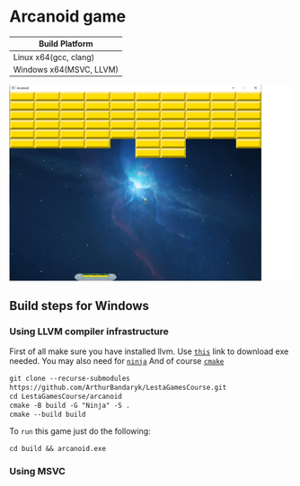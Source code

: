 # Arcanoid game

Build Platform          |
------------------------|
Linux x64(gcc, clang)   |
Windows x64(MSVC, LLVM) |

![Arcanoid](help-imgs/game.png)

## Build steps for Windows

### Using LLVM compiler infrastructure

First of all make sure you have installed llvm. Use [`this`](https://github.com/llvm/llvm-project/releases/tag/llvmorg-15.0.7) link to download exe needed.
You may also need for [`ninja`](https://github.com/ninja-build/ninja/releases)
And of course [`cmake`](https://cmake.org/download/#latest)

```
git clone --recurse-submodules https://github.com/ArthurBandaryk/LestaGamesCourse.git
cd LestaGamesCourse/arcanoid
cmake -B build -G "Ninja" -S .
cmake --build build

```

To `run` this game just do the following:

```
cd build && arcanoid.exe

```

### Using MSVC



